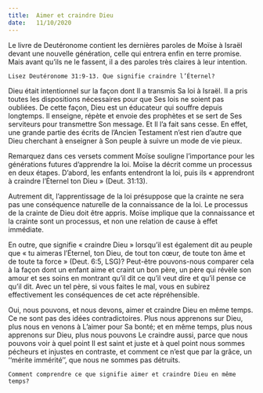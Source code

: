 ```yaml
---
title:  Aimer et craindre Dieu
date:   11/10/2020
---
```


Le livre de Deutéronome contient les dernières paroles de Moïse à Israël devant une nouvelle génération, celle qui entrera enfin en terre promise. Mais avant qu’ils ne le fassent, il a des paroles très claires à leur intention.

`Lisez Deutéronome 31:9-13. Que signifie craindre l’Éternel?`

Dieu était intentionnel sur la façon dont Il a transmis Sa loi à Israël. Il a pris toutes les dispositions nécessaires pour que Ses lois ne soient pas oubliées. De cette façon, Dieu est un éducateur qui souffre depuis longtemps. Il enseigne, répète et envoie des prophètes et se sert de Ses serviteurs pour transmettre Son message. Et Il l’a fait sans cesse. En effet, une grande partie des écrits de l’Ancien Testament n’est rien d’autre que Dieu cherchant à enseigner à Son peuple à suivre un mode de vie pieux.

Remarquez dans ces versets comment Moïse souligne l’importance pour les générations futures d’apprendre la loi. Moïse la décrit comme un processus en deux étapes. D’abord, les enfants entendront la loi, puis ils « apprendront à craindre l’Éternel ton Dieu » (Deut. 31:13).

Autrement dit, l’apprentissage de la loi présuppose que la crainte ne sera pas une conséquence naturelle de la connaissance de la loi. Le processus de la crainte de Dieu doit être appris. Moïse implique que la connaissance et la crainte sont un processus, et non une relation de cause à effet immédiate.

En outre, que signifie « craindre Dieu » lorsqu’il est également dit au peuple que « tu aimeras l’Éternel, ton Dieu, de tout ton cœur, de toute ton âme et de toute ta force » (Deut. 6:5, LSG)? Peut-être pouvons-nous comparer cela à la façon dont un enfant aime et craint un bon père, un père qui révèle son amour et ses soins en montrant qu’il dit ce qu’il veut dire et qu’il pense ce qu’il dit. Avec un tel père, si vous faites le mal, vous en subirez effectivement les conséquences de cet acte répréhensible.

Oui, nous pouvons, et nous devons, aimer et craindre Dieu en même temps. Ce ne sont pas des idées contradictoires. Plus nous apprenons sur Dieu, plus nous en venons à L’aimer pour Sa bonté; et en même temps, plus nous apprenons sur Dieu, plus nous pouvons Le craindre aussi, parce que nous pouvons voir à quel point Il est saint et juste et à quel point nous sommes pécheurs et injustes en contraste, et comment ce n’est que par la grâce, un ‘‘mérite immérité’’, que nous ne sommes pas détruits.

`Comment comprendre ce que signifie aimer et craindre Dieu en même temps?`